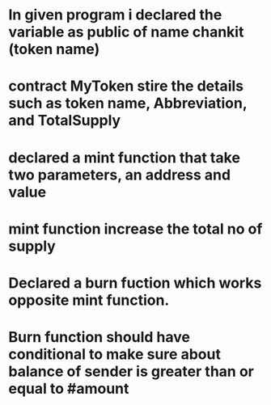 # In given program i declared the variable as public of name chankit (token name)
# contract MyToken stire the details such as token name, Abbreviation, and TotalSupply
# declared a mint function that take two parameters, an address and value
# mint function increase the total no of supply
# Declared a burn fuction which works opposite mint function.
# Burn function should have conditional to make sure about balance of sender is greater than or equal to #amount
